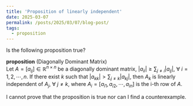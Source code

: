```yaml
---
title: 'Proposition of linearly independent'
date: 2025-03-07
permalink: /posts/2025/03/07/blog-post/
tags:
  - proposition
---
```


Is the following proposition true?

**proposition** (Diagonally Dominant Matrix)  
Let $A=[a_{ij}]\in \mathbb{R}^{n\times n}$ be a diagonally dominant matrix, $|a_{ii}|\geq \sum_{j\neq i}|a_{ij}|$, $\forall$ $i=1,2,\cdots,n$. If there exist $k$ such that $|a_{kk}|> \sum_{j\neq k}|a_{kj}|$, then $A_k$ is linearly independent of $A_j$, $\forall$ $j\neq k$, where $A_i=[a_{i1},a_{i2},\cdots,a_{in}]$ is the i-th row of $A$.

I cannot prove that the proposition is true nor can I find a counterexample.

  


